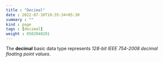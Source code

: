 ```yaml
---
title : "Decimal"
date : 2022-07-10T10:35:34+05:30
summary : ""
kind : page 
tags : [decimal]
weight : 0502040201
---
```


The **decimal** basic data type represents *128-bit IEEE 754-2008 decimal floating point values*.

<!--more-->
